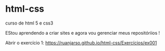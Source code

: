 # html-css
 curso de html 5 e css3

EStou aprendendo a  criar sites e agora vou gerenciar meus repositóriios !

Abrir o exercício 1: https://ruanjarso.github.io/html-css/Exercícios/ex001